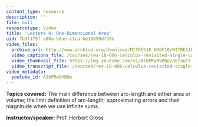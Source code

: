 ```yaml
---
content_type: resource
description: ''
file: null
resourcetype: Video
title: 'Lecture 4: One-Dimensional Area'
uid: 7b3f175f-a80a-b8ae-c1ca-be19699df35e
video_files:
  archive_url: http://www.archive.org/download/MITRES18_006F10/MITRES18_006F10_26_0404_300k.mp4
  video_captions_file: /courses/res-18-006-calculus-revisited-single-variable-calculus-fall-2010/d4d3ac8ea9405892a08000f1cbb62f5d_A1bPRw9VBQo.vtt
  video_thumbnail_file: https://img.youtube.com/vi/A1bPRw9VBQo/default.jpg
  video_transcript_file: /courses/res-18-006-calculus-revisited-single-variable-calculus-fall-2010/296b2a8f387c76ba566604c7e12d78af_A1bPRw9VBQo.pdf
video_metadata:
  youtube_id: A1bPRw9VBQo
---
```


**Topics covered:** The main difference between arc-length and either area or volume; the limit definition of arc-length; approximating errors and their magnitude when we use infinite sums.

**Instructor/speaker:** Prof. Herbert Gross